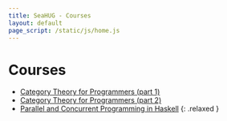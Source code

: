 ```yaml
---
title: SeaHUG - Courses
layout: default
page_script: /static/js/home.js
---
```

# Courses

* [Category Theory for Programmers (part 1)](ctp1)
* [Category Theory for Programmers (part 2)](ctp2)
* [Parallel and Concurrent Programming in Haskell](pcph)
{: .relaxed }
